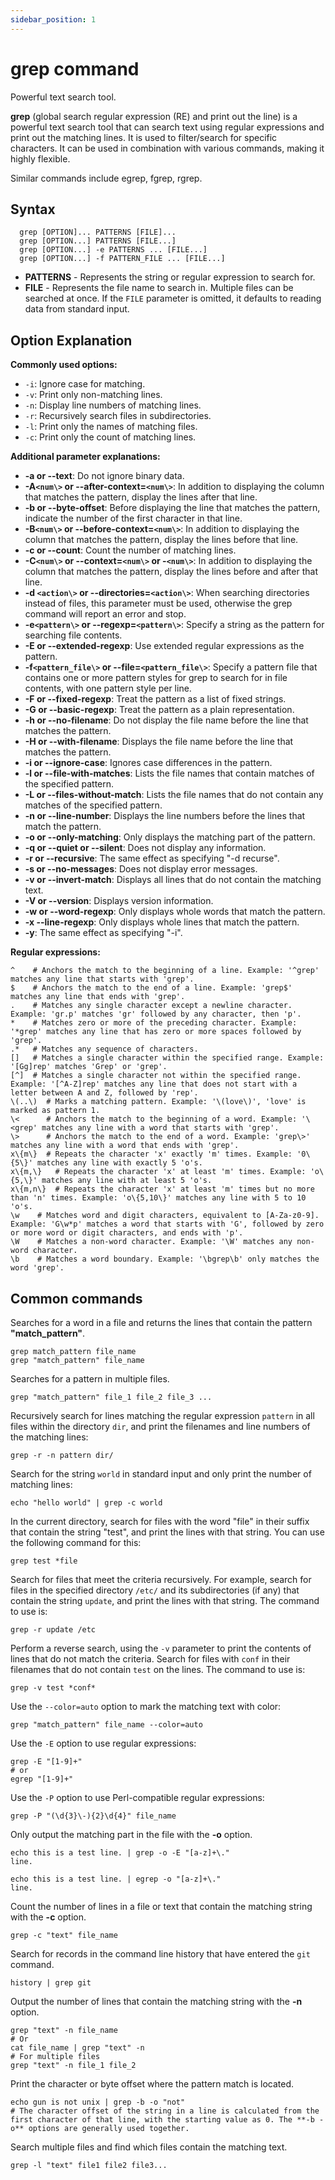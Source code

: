 ```yaml
---
sidebar_position: 1
---
```


# grep command

Powerful text search tool.

**grep** (global search regular expression (RE) and print out the line) is a powerful text search tool that can search text using regular expressions and print out the matching lines. It is used to filter/search for specific characters. It can be used in combination with various commands, making it highly flexible.

Similar commands include egrep, fgrep, rgrep.

## Syntax

```
  grep [OPTION]... PATTERNS [FILE]...
  grep [OPTION...] PATTERNS [FILE...]
  grep [OPTION...] -e PATTERNS ... [FILE...]
  grep [OPTION...] -f PATTERN_FILE ... [FILE...]
```

- **PATTERNS** - Represents the string or regular expression to search for.
- **FILE** - Represents the file name to search in. Multiple files can be searched at once. If the `FILE` parameter is omitted, it defaults to reading data from standard input.

## Option Explanation

**Commonly used options:**

- `-i`: Ignore case for matching.
- `-v`: Print only non-matching lines.
- `-n`: Display line numbers of matching lines.
- `-r`: Recursively search files in subdirectories.
- `-l`: Print only the names of matching files.
- `-c`: Print only the count of matching lines.

**Additional parameter explanations:**



- **-a or --text**: Do not ignore binary data.
- **-A`<num\>` or --after-context=`<num\>`**: In addition to displaying the column that matches the pattern, display the lines after that line.
- **-b or --byte-offset**: Before displaying the line that matches the pattern, indicate the number of the first character in that line.
- **-B`<num\>` or --before-context=`<num\>`**: In addition to displaying the column that matches the pattern, display the lines before that line.
- **-c or --count**: Count the number of matching lines.
- **-C`<num\>` or --context=`<num\>` or -`<num\>`**: In addition to displaying the column that matches the pattern, display the lines before and after that line.
- **-d `<action\>` or --directories=`<action\>`**: When searching directories instead of files, this parameter must be used, otherwise the grep command will report an error and stop.
- **-e`<pattern\>` or --regexp=`<pattern\>`**: Specify a string as the pattern for searching file contents.
- **-E or --extended-regexp**: Use extended regular expressions as the pattern.
- **-f`<pattern_file\>` or --file=`<pattern_file\>`**: Specify a pattern file that contains one or more pattern styles for grep to search for in file contents, with one pattern style per line.
- **-F or --fixed-regexp**: Treat the pattern as a list of fixed strings.
- **-G or --basic-regexp**: Treat the pattern as a plain representation.
- **-h or --no-filename**: Do not display the file name before the line that matches the pattern.
- **-H or --with-filename**: Displays the file name before the line that matches the pattern.
- **-i or --ignore-case**: Ignores case differences in the pattern.
- **-l or --file-with-matches**: Lists the file names that contain matches of the specified pattern.
- **-L or --files-without-match**: Lists the file names that do not contain any matches of the specified pattern.
- **-n or --line-number**: Displays the line numbers before the lines that match the pattern.
- **-o or --only-matching**: Only displays the matching part of the pattern.
- **-q or --quiet or --silent**: Does not display any information.
- **-r or --recursive**: The same effect as specifying "-d recurse".
- **-s or --no-messages**: Does not display error messages.
- **-v or --invert-match**: Displays all lines that do not contain the matching text.
- **-V or --version**: Displays version information.
- **-w or --word-regexp**: Only displays whole words that match the pattern.
- **-x --line-regexp**: Only displays whole lines that match the pattern.
- **-y**: The same effect as specifying "-i".



**Regular expressions:**

```shell
^    # Anchors the match to the beginning of a line. Example: '^grep' matches any line that starts with 'grep'.
$    # Anchors the match to the end of a line. Example: 'grep$' matches any line that ends with 'grep'.
.    # Matches any single character except a newline character. Example: 'gr.p' matches 'gr' followed by any character, then 'p'.
*    # Matches zero or more of the preceding character. Example: '*grep' matches any line that has zero or more spaces followed by 'grep'.
.*   # Matches any sequence of characters.
[]   # Matches a single character within the specified range. Example: '[Gg]rep' matches 'Grep' or 'grep'.
[^]  # Matches a single character not within the specified range. Example: '[^A-Z]rep' matches any line that does not start with a letter between A and Z, followed by 'rep'.
\(..\)  # Marks a matching pattern. Example: '\(love\)', 'love' is marked as pattern 1.
\<      # Anchors the match to the beginning of a word. Example: '\<grep' matches any line with a word that starts with 'grep'.
\>      # Anchors the match to the end of a word. Example: 'grep\>' matches any line with a word that ends with 'grep'.
x\{m\}  # Repeats the character 'x' exactly 'm' times. Example: '0\{5\}' matches any line with exactly 5 'o's.
x\{m,\}   # Repeats the character 'x' at least 'm' times. Example: 'o\{5,\}' matches any line with at least 5 'o's.
x\{m,n\}  # Repeats the character 'x' at least 'm' times but no more than 'n' times. Example: 'o\{5,10\}' matches any line with 5 to 10 'o's.
\w    # Matches word and digit characters, equivalent to [A-Za-z0-9]. Example: 'G\w*p' matches a word that starts with 'G', followed by zero or more word or digit characters, and ends with 'p'.
\W    # Matches a non-word character. Example: '\W' matches any non-word character.
\b    # Matches a word boundary. Example: '\bgrep\b' only matches the word 'grep'.
```

## Common commands

Searches for a word in a file and returns the lines that contain the pattern **"match_pattern"**.

```shell
grep match_pattern file_name
grep "match_pattern" file_name
```

Searches for a pattern in multiple files.

```shell
grep "match_pattern" file_1 file_2 file_3 ...
```

Recursively search for lines matching the regular expression `pattern` in all files within the directory `dir`, and print the filenames and line numbers of the matching lines:

```
grep -r -n pattern dir/
```

Search for the string `world` in standard input and only print the number of matching lines:

```
echo "hello world" | grep -c world
```

In the current directory, search for files with the word "file" in their suffix that contain the string "test", and print the lines with that string. You can use the following command for this:

```
grep test *file
```

Search for files that meet the criteria recursively. For example, search for files in the specified directory `/etc/` and its subdirectories (if any) that contain the string `update`, and print the lines with that string. The command to use is:

```
grep -r update /etc
```

Perform a reverse search, using the `-v` parameter to print the contents of lines that do not match the criteria. Search for files with `conf` in their filenames that do not contain `test` on the lines. The command to use is:

```
grep -v test *conf*
```

Use the `--color=auto` option to mark the matching text with color:

```shell
grep "match_pattern" file_name --color=auto
```

Use the `-E` option to use regular expressions:

```shell
grep -E "[1-9]+"
# or
egrep "[1-9]+"
```

Use the `-P` option to use Perl-compatible regular expressions:

```shell
grep -P "(\d{3}\-){2}\d{4}" file_name
```

Only output the matching part in the file with the **-o** option.

```shell
echo this is a test line. | grep -o -E "[a-z]+\."
line.

echo this is a test line. | egrep -o "[a-z]+\."
line.
```

Count the number of lines in a file or text that contain the matching string with the **-c** option.

```shell
grep -c "text" file_name
```

Search for records in the command line history that have entered the `git` command.

```shell
history | grep git
```

Output the number of lines that contain the matching string with the **-n** option.

```shell
grep "text" -n file_name
# Or
cat file_name | grep "text" -n
# For multiple files
grep "text" -n file_1 file_2
```

Print the character or byte offset where the pattern match is located.

```shell
echo gun is not unix | grep -b -o "not"
# The character offset of the string in a line is calculated from the first character of that line, with the starting value as 0. The **-b -o** options are generally used together.
```

Search multiple files and find which files contain the matching text.

```shell
grep -l "text" file1 file2 file3...
```